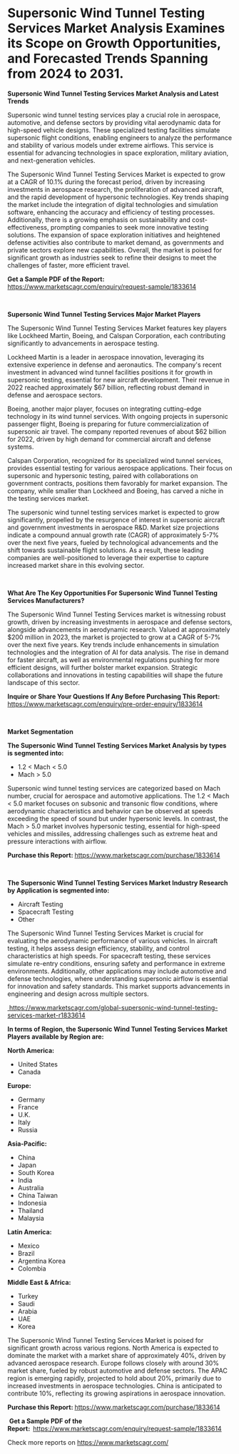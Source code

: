 <p><h1>Supersonic Wind Tunnel Testing Services Market Analysis Examines its Scope on Growth Opportunities, and Forecasted Trends Spanning from 2024 to 2031.</h1></p><p><strong>Supersonic Wind Tunnel Testing Services Market Analysis and Latest Trends</strong></p>
<p><p>Supersonic wind tunnel testing services play a crucial role in aerospace, automotive, and defense sectors by providing vital aerodynamic data for high-speed vehicle designs. These specialized testing facilities simulate supersonic flight conditions, enabling engineers to analyze the performance and stability of various models under extreme airflows. This service is essential for advancing technologies in space exploration, military aviation, and next-generation vehicles.</p><p>The Supersonic Wind Tunnel Testing Services Market is expected to grow at a CAGR of 10.1% during the forecast period, driven by increasing investments in aerospace research, the proliferation of advanced aircraft, and the rapid development of hypersonic technologies. Key trends shaping the market include the integration of digital technologies and simulation software, enhancing the accuracy and efficiency of testing processes. Additionally, there is a growing emphasis on sustainability and cost-effectiveness, prompting companies to seek more innovative testing solutions. The expansion of space exploration initiatives and heightened defense activities also contribute to market demand, as governments and private sectors explore new capabilities. Overall, the market is poised for significant growth as industries seek to refine their designs to meet the challenges of faster, more efficient travel.</p></p>
<p><strong>Get a Sample PDF of the Report:&nbsp;</strong> <a href="https://www.marketscagr.com/enquiry/request-sample/1833614?utm_campaign=1848&utm_medium=2&utm_source=Github&utm_content=ia&utm_term=01012025&utm_id=supersonic-wind-tunnel-testing-services">https://www.marketscagr.com/enquiry/request-sample/1833614</a></p>
<p>&nbsp;</p>
<p><strong>Supersonic Wind Tunnel Testing Services Major Market Players</strong></p>
<p><p>The Supersonic Wind Tunnel Testing Services Market features key players like Lockheed Martin, Boeing, and Calspan Corporation, each contributing significantly to advancements in aerospace testing.</p><p>Lockheed Martin is a leader in aerospace innovation, leveraging its extensive experience in defense and aeronautics. The company's recent investment in advanced wind tunnel facilities positions it for growth in supersonic testing, essential for new aircraft development. Their revenue in 2022 reached approximately $67 billion, reflecting robust demand in defense and aerospace sectors.</p><p>Boeing, another major player, focuses on integrating cutting-edge technology in its wind tunnel services. With ongoing projects in supersonic passenger flight, Boeing is preparing for future commercialization of supersonic air travel. The company reported revenues of about $62 billion for 2022, driven by high demand for commercial aircraft and defense systems.</p><p>Calspan Corporation, recognized for its specialized wind tunnel services, provides essential testing for various aerospace applications. Their focus on supersonic and hypersonic testing, paired with collaborations on government contracts, positions them favorably for market expansion. The company, while smaller than Lockheed and Boeing, has carved a niche in the testing services market.</p><p>The supersonic wind tunnel testing services market is expected to grow significantly, propelled by the resurgence of interest in supersonic aircraft and government investments in aerospace R&D. Market size projections indicate a compound annual growth rate (CAGR) of approximately 5-7% over the next five years, fueled by technological advancements and the shift towards sustainable flight solutions. As a result, these leading companies are well-positioned to leverage their expertise to capture increased market share in this evolving sector.</p></p>
<p>&nbsp;</p>
<p><strong>What Are The Key Opportunities For Supersonic Wind Tunnel Testing Services Manufacturers?</strong></p>
<p><p>The Supersonic Wind Tunnel Testing Services market is witnessing robust growth, driven by increasing investments in aerospace and defense sectors, alongside advancements in aerodynamic research. Valued at approximately $200 million in 2023, the market is projected to grow at a CAGR of 5-7% over the next five years. Key trends include enhancements in simulation technologies and the integration of AI for data analysis. The rise in demand for faster aircraft, as well as environmental regulations pushing for more efficient designs, will further bolster market expansion. Strategic collaborations and innovations in testing capabilities will shape the future landscape of this sector.</p></p>
<p><strong>Inquire or Share Your Questions If Any Before Purchasing This Report:</strong> <a href="https://www.marketscagr.com/enquiry/pre-order-enquiry/1833614?utm_campaign=1848&utm_medium=2&utm_source=Github&utm_content=ia&utm_term=01012025&utm_id=supersonic-wind-tunnel-testing-services">https://www.marketscagr.com/enquiry/pre-order-enquiry/1833614</a></p>
<p>&nbsp;</p>
<p><strong>Market Segmentation</strong></p>
<p><strong>The Supersonic Wind Tunnel Testing Services Market Analysis by types is segmented into:</strong></p>
<p><ul><li>1.2 < Mach < 5.0</li><li>Mach > 5.0</li></ul></p>
<p><p>Supersonic wind tunnel testing services are categorized based on Mach number, crucial for aerospace and automotive applications. The 1.2 < Mach < 5.0 market focuses on subsonic and transonic flow conditions, where aerodynamic characteristics and behavior can be observed at speeds exceeding the speed of sound but under hypersonic levels. In contrast, the Mach > 5.0 market involves hypersonic testing, essential for high-speed vehicles and missiles, addressing challenges such as extreme heat and pressure interactions with airflow.</p></p>
<p><strong>Purchase this Report:&nbsp;</strong><a href="https://www.marketscagr.com/purchase/1833614?utm_campaign=1848&utm_medium=2&utm_source=Github&utm_content=ia&utm_term=01012025&utm_id=supersonic-wind-tunnel-testing-services">https://www.marketscagr.com/purchase/1833614</a></p>
<p>&nbsp;</p>
<p><strong>The Supersonic Wind Tunnel Testing Services Market Industry Research by Application is segmented into:</strong></p>
<p><ul><li>Aircraft Testing</li><li>Spacecraft Testing</li><li>Other</li></ul></p>
<p><p>The Supersonic Wind Tunnel Testing Services Market is crucial for evaluating the aerodynamic performance of various vehicles. In aircraft testing, it helps assess design efficiency, stability, and control characteristics at high speeds. For spacecraft testing, these services simulate re-entry conditions, ensuring safety and performance in extreme environments. Additionally, other applications may include automotive and defense technologies, where understanding supersonic airflow is essential for innovation and safety standards. This market supports advancements in engineering and design across multiple sectors.</p></p>
<p><a href="https://www.marketscagr.com/global-supersonic-wind-tunnel-testing-services-market-r1833614?utm_campaign=1848&utm_medium=2&utm_source=Github&utm_content=ia&utm_term=01012025&utm_id=supersonic-wind-tunnel-testing-services">&nbsp;https://www.marketscagr.com/global-supersonic-wind-tunnel-testing-services-market-r1833614</a></p>
<p><strong>In terms of Region, the Supersonic Wind Tunnel Testing Services Market Players available by Region are:</strong></p>
<p>
    <p> <strong> North America: </strong>
        <ul>
            <li>United States</li>
            <li>Canada</li>
        </ul>
        </p> 
    <p> <strong> Europe: </strong>
        <ul>
            <li>Germany</li>
            <li>France</li>
            <li>U.K.</li>
            <li>Italy</li>
            <li>Russia</li>
        </ul>
        </p> 
    <p> <strong> Asia-Pacific: </strong>
        <ul>
            <li>China</li>
            <li>Japan</li>
            <li>South Korea</li>
            <li>India</li>
            <li>Australia</li>
            <li>China Taiwan</li>
            <li>Indonesia</li>
            <li>Thailand</li>
            <li>Malaysia</li>
        </ul>
        </p> 
    <p> <strong> Latin America: </strong>
        <ul>
            <li>Mexico</li>
            <li>Brazil</li>
            <li>Argentina Korea</li>
            <li>Colombia</li>
        </ul>
        </p> 
    <p> <strong> Middle East & Africa: </strong>
        <ul>
            <li>Turkey</li>
            <li>Saudi</li>
            <li>Arabia</li>
            <li>UAE</li>
            <li>Korea</li>
        </ul>
    </p>
    </p>
<p><p>The Supersonic Wind Tunnel Testing Services Market is poised for significant growth across various regions. North America is expected to dominate the market with a market share of approximately 40%, driven by advanced aerospace research. Europe follows closely with around 30% market share, fueled by robust automotive and defense sectors. The APAC region is emerging rapidly, projected to hold about 20%, primarily due to increased investments in aerospace technologies. China is anticipated to contribute 10%, reflecting its growing aspirations in aerospace innovation.</p></p>
<p><strong>Purchase this Report: </strong><a href="https://www.marketscagr.com/purchase/1833614?utm_campaign=1848&utm_medium=2&utm_source=Github&utm_content=ia&utm_term=01012025&utm_id=supersonic-wind-tunnel-testing-services">https://www.marketscagr.com/purchase/1833614</a></p>
<p>&nbsp;<strong>Get a Sample PDF of the Report:&nbsp;&nbsp;</strong><a href="https://www.marketscagr.com/enquiry/request-sample/1833614?utm_campaign=1848&utm_medium=2&utm_source=Github&utm_content=ia&utm_term=01012025&utm_id=supersonic-wind-tunnel-testing-services">https://www.marketscagr.com/enquiry/request-sample/1833614</a></p>
<p><strong></strong></p>
<p>Check more reports on <a href="https://www.marketscagr.com/?utm_campaign=1848&utm_medium=2&utm_source=Github&utm_content=ia&utm_term=01012025&utm_id=supersonic-wind-tunnel-testing-services">https://www.marketscagr.com/</a></p>